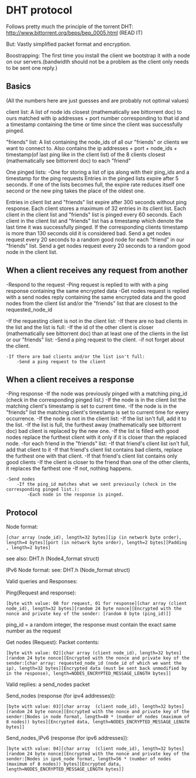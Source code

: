 DHT protocol
============

Follows pretty much the principle of the torrent DHT: http://www.bittorrent.org/beps/bep_0005.html (READ IT)

But:
Vastly simplified packet format and encryption.

Boostrapping:
The first time you install the client we bootstrap it with a node on our servers.(bandwidth should not be a problem as the client only needs to be sent one reply.)


Basics
------
(All the numbers here are just guesses and are probably not optimal values)

client list: A list of node ids closest (mathematically see bittorrent doc) to ours matched with ip addresses + port number corresponding to that id and a timestamp containing the time or time since the client was successfully pinged.

"friends" list: A list containing the node_ids of all our "friends" or clients we want to connect to.
Also contains the ip addresses + port + node_ids + timestamp(of last ping like in the client list) of the 8 clients closest (mathematically see bittorrent doc) to each "friend"

One pinged lists: 
-One for storing a list of ips along with their ping_ids and a timestamp for the ping requests
Entries in the pinged lists expire after 5 seconds.
If one of the lists becomes full, the expire rate reduces itself one second or the new ping takes the place of the oldest one.


Entries in client list and "friends" list expire after 300 seconds without ping response.
Each client stores a maximum of 32 entries in its client list.
Each client in the client list and "friends" list is pinged every 60 seconds.
Each client in the client list and "friends" list has a timestamp which denote the last time it was successfully pinged.
If the corresponding clients timestamp is more than 130 seconds old it is considered bad.
Send a get nodes request every 20 seconds to a random good node for each "friend" in our "friends" list.
Send a get nodes request every 20 seconds to a random good node in the client list.


When a client receives any request from another
-----------------------------------------------
-Respond to the request
    -Ping request is replied to with with a ping response containing the same encrypted data
    -Get nodes request is replied with a send nodes reply containing the same encrypted data and the good nodes from the client list and/or the "friends" list that are closest to the requested_node_id

-If the requesting client is not in the client list:
    -If there are no bad clients in the list and the list is full:
        -If the id of the other client is closer (mathematically see bittorrent doc) than at least one of the clients in the list or our "friends" list:
            -Send a ping request to the client.
        -if not forget about the client.

    -If there are bad clients and/or the list isn't full:
        -Send a ping request to the client 

When a client receives a response
---------------------------------
-Ping response
    -If the node was previously pinged with a matching ping_id (check in the corresponding pinged list.)
        -If the node is in the client list the matching client's timestamp is set to current time.
        -If the node is in the "friends" list the matching client's timestamp is set to current time for every occurrence.
        -If the node is not in the client list:
            -If the list isn't full, add it to the list.
            -If the list is full, the furthest away (mathematically see bittorrent doc) bad client is replaced by the new one.
            -If the list is filled with good nodes replace the furthest client with it only if it is closer than the replaced node.
        -for each friend in the "friends" list:
            -If that friend's client list isn't full, add that client to it
            -If that friend's client list contains bad clients, replace the furthest one with that client.
            -If that friend's client list contains only good clients
                -If the client is closer to the friend than one of the other clients, it replaces the farthest one
                -If not, nothing happens.

    -Send nodes
        -If the ping_id matches what we sent previously (check in the corresponding pinged list.):
            -Each node in the response is pinged.





Protocol
--------

Node format: 
```
[char array (node_id), length=32 bytes][ip (in network byte order), length=4 bytes][port (in network byte order), length=2 bytes][Padding , length=2 bytes]
```
see also: DHT.h (Node4_format struct)

IPv6 Node format: 
see: DHT.h (Node_format struct)

Valid queries and Responses:

Ping(Request and response): 
```
[byte with value: 00 for request, 01 for response][char array (client node_id), length=32 bytes][random 24 byte nonce][Encrypted with the nonce and private key of the sender: [random 8 byte (ping_id)]]
```
ping_id = a random integer, the response must contain the exact same number as the request


Get nodes (Request):
Packet contents: 
```
[byte with value: 02][char array (client node_id), length=32 bytes][random 24 byte nonce][Encrypted with the nonce and private key of the sender:[char array: requested_node_id (node_id of which we want the ip), length=32 bytes][Encrypted data (must be sent back unmodified by in the response), length=NODES_ENCRYPTED_MESSAGE_LENGTH bytes]]
```
Valid replies: a send_nodes packet

Send_nodes (response (for ipv4 addresses)): 
```
[byte with value: 03][char array  (client node_id), length=32 bytes][random 24 byte nonce][Encrypted with the nonce and private key of the sender:[Nodes in node format, length=40 * (number of nodes (maximum of 8 nodes)) bytes][Encrypted data, length=NODES_ENCRYPTED_MESSAGE_LENGTH bytes]]
```

Send_nodes_IPv6 (response (for ipv6 addresses)): 
```
[byte with value: 04][char array  (client node_id), length=32 bytes][random 24 byte nonce][Encrypted with the nonce and private key of the sender:[Nodes in ipv6_node format, length=56 * (number of nodes (maximum of 8 nodes)) bytes][Encrypted data, length=NODES_ENCRYPTED_MESSAGE_LENGTH bytes]]
```
